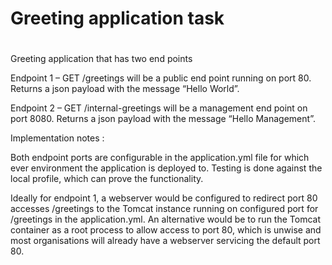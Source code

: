 # Greeting application task
#
Greeting application that has two end points 

Endpoint 1 – GET /greetings will be a public end point running on port 80.
				Returns a json payload with the message “Hello World”.

Endpoint 2 – GET /internal-greetings will be a management end point on port 8080.
				Returns a json payload with the message “Hello Management”.
				
Implementation notes :

Both endpoint ports are configurable in the application.yml file for which ever environment the application is deployed to.  Testing is done against the local profile, which can prove the functionality.

Ideally for endpoint 1, a webserver would be configured to redirect port 80 accesses /greetings to the Tomcat instance running on configured port for /greetings in the application.yml. 
An alternative would be to run the Tomcat container as a root process to allow access to port 80, which is unwise and most organisations will already have a webserver servicing the default port 80.
